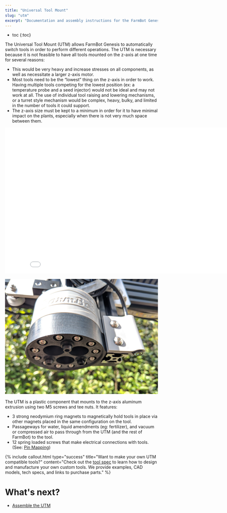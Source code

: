 ```yaml
---
title: "Universal Tool Mount"
slug: "utm"
excerpt: "Documentation and assembly instructions for the FarmBot Genesis universal tool mount"
---
```


* toc
{:toc}

The Universal Tool Mount (UTM) allows FarmBot Genesis to automatically switch tools in order to perform different operations. The UTM is necessary because it is not feasible to have all tools mounted on the z-axis at one time for several reasons:

  * This would be very heavy and increase stresses on all components, as well as necessitate a larger z-axis motor.
  * Most tools need to be the “lowest” thing on the z-axis in order to work. Having multiple tools competing for the lowest position (ex: a temperature probe and a seed injector) would not be ideal and may not work at all. The use of individual tool raising and lowering mechanisms, or a turret style mechanism would be complex, heavy, bulky, and limited in the number of tools it could support.
  * The z-axis size must be kept to a minimum in order for it to have minimal impact on the plants, especially when there is not very much space between them.

<iframe class="embedly-embed" src="//cdn.embedly.com/widgets/media.html?src=https%3A%2F%2Fwww.youtube.com%2Fembed%2Fq8xjCBq32C8%3Ffeature%3Doembed&url=http%3A%2F%2Fwww.youtube.com%2Fwatch%3Fv%3Dq8xjCBq32C8&image=https%3A%2F%2Fi.ytimg.com%2Fvi%2Fq8xjCBq32C8%2Fhqdefault.jpg&key=02466f963b9b4bb8845a05b53d3235d7&type=text%2Fhtml&schema=youtube" width="854" height="480" scrolling="no" frameborder="0" allowfullscreen></iframe>



![v1.3 UTM.jpg](v1.3_UTM.jpg)

The UTM is a plastic component that mounts to the z-axis aluminum extrusion using two M5 screws and tee nuts.
It features:
* 3 strong neodymium ring magnets to magnetically hold tools in place via other magnets placed in the same configuration on the tool.
* Passageways for water, liquid amendments (eg: fertilizer), and vacuum or compressed air to pass through from the UTM (and the rest of FarmBot) to the tool.
* 12 spring loaded screws that make electrical connections with tools. (See: [Pin Mapping](wire-up-the-utm#pin-mapping))

{%
include callout.html
type="success"
title="Want to make your own UTM compatible tools?"
content="Check out the [tool spec](../Extras/mods/tool-spec.md) to learn how to design and manufacture your own custom tools. We provide examples, CAD models, tech specs, and links to purchase parts."
%}


# What's next?

 * [Assemble the UTM](../FarmBot-Genesis-V1.3/utm/assemble-the-utm.md)

